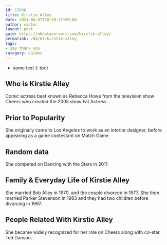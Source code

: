 ```yaml
---
id: 17036
title: Kirstie Alley
date: 2021-04-07T18:50:37+00:00
author: victor
layout: post
guid: https://ukdataservers.com/kirstie-alley/
permalink: /04/07/kirstie-alley
tags:
- say thank you
category: Guides
---
```


* some text
{: toc}


## Who is Kirstie Alley



Comic actress best known as Rebecca Howe from the television show Cheers who created the 2005 show Fat Actress.

                
                
                
## Prior to Popularity



She originally came to Los Angeles to work as an interior designer, before appearing as a game contestant on Match Game.

                
                
                
## Random data



She competed on Dancing with the Stars in 2011.

                
                
                
## Family & Everyday Life of Kirstie Alley



She married Bob Alley in 1970, and the couple divorced in 1977. She then married Parker Stevenson in 1983 and they had two children before divorcing in 1997.

                
                
                
## People Related With Kirstie Alley



She became widely recognized for her role on Cheers along with co-star Ted Danson.

                
              
            
          
          
          